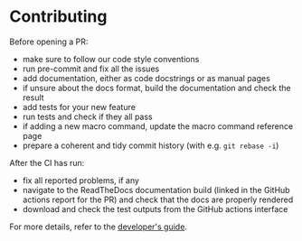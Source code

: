 # Contributing

Before opening a PR:

- make sure to follow our code style conventions
- run pre-commit and fix all the issues
- add documentation, either as code docstrings or as manual pages
- if unsure about the docs format, build the documentation and check the result
- add tests for your new feature
- run tests and check if they all pass
- if adding a new macro command, update the macro command reference page
- prepare a coherent and tidy commit history (with e.g. `git rebase -i`)

After the CI has run:

- fix all reported problems, if any
- navigate to the ReadTheDocs documentation build (linked in the GitHub
  actions report for the PR) and check that the docs are properly rendered
- download and check the test outputs from the GitHub actions interface

For more details, refer to the [developer's guide](https://remage.readthedocs.io/en/stable/developer.html).
